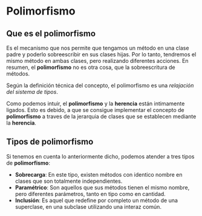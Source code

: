 # Polimorfismo

## Que es el polimorfismo

Es el mecanismo que nos permite que tengamos un método en una clase padre y poderlo sobreescribir en sus clases hijas. Por lo tanto, tendremos el mismo método en ambas clases, pero realizando diferentes acciones. En resumen, el **polimorfismo** no es otra cosa, que la sobreescritura de métodos.

Según la definición técnica del concepto, el polimorfismo es una *relajación del sistema de tipos*.

Como podemos intuir, el **polimorfismo** y la **herencia** están intimamente ligados. Esto es debido, a que se consigue implementar el concepto de **polimorfismo** a traves de la jerarquia de clases que se establecen mediante la **herencia**.

## Tipos de polimorfismo

Si tenemos en cuenta lo anteriormente dicho, podemos atender a tres tipos de **polimorfismo**:

 - **Sobrecarga**: En este tipo, existen métodos con identico nombre en clases que son totalmente independientes.
 - **Paramétrico**: Son aquellos que sus métodos tienen el mismo nombre, pero diferentes parámetros, tanto en tipo como en cantidad.
 - **Inclusión**: Es aquel que redefine por completo un método de una superclase, en una subclase utilizando una interaz común.